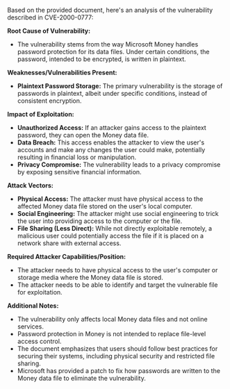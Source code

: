 Based on the provided document, here's an analysis of the vulnerability described in CVE-2000-0777:

**Root Cause of Vulnerability:**
- The vulnerability stems from the way Microsoft Money handles password protection for its data files. Under certain conditions, the password, intended to be encrypted, is written in plaintext.

**Weaknesses/Vulnerabilities Present:**
- **Plaintext Password Storage:** The primary vulnerability is the storage of passwords in plaintext, albeit under specific conditions, instead of consistent encryption.

**Impact of Exploitation:**
- **Unauthorized Access:** If an attacker gains access to the plaintext password, they can open the Money data file.
- **Data Breach:** This access enables the attacker to view the user's accounts and make any changes the user could make, potentially resulting in financial loss or manipulation.
- **Privacy Compromise:** The vulnerability leads to a privacy compromise by exposing sensitive financial information.

**Attack Vectors:**
- **Physical Access:** The attacker must have physical access to the affected Money data file stored on the user's local computer.
- **Social Engineering:** The attacker might use social engineering to trick the user into providing access to the computer or the file.
- **File Sharing (Less Direct):**  While not directly exploitable remotely, a malicious user could potentially access the file if it is placed on a network share with external access.

**Required Attacker Capabilities/Position:**
- The attacker needs to have physical access to the user's computer or storage media where the Money data file is stored.
- The attacker needs to be able to identify and target the vulnerable file for exploitation.

**Additional Notes:**
- The vulnerability only affects local Money data files and not online services.
- Password protection in Money is not intended to replace file-level access control.
- The document emphasizes that users should follow best practices for securing their systems, including physical security and restricted file sharing.
- Microsoft has provided a patch to fix how passwords are written to the Money data file to eliminate the vulnerability.